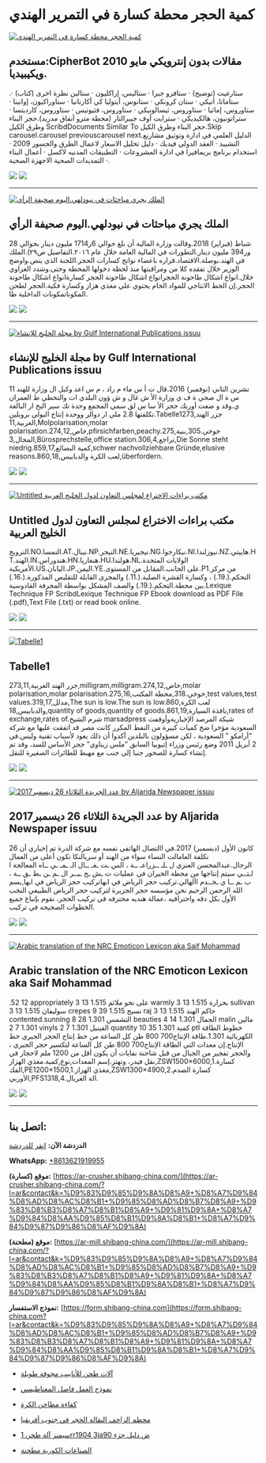 # كمية الحجر محطة كسارة في التمرير الهندي

<a href="https://swt.shibang-china.com/?l=ar&img&k=%D9%83%D9%85%D9%8A%D8%A9+%D8%A7%D9%84%D8%AD%D8%AC%D8%B1+%D9%85%D8%AD%D8%B7%D8%A9+%D9%83%D8%B3%D8%A7%D8%B1%D8%A9+%D9%81%D9%8A+%D8%A7%D9%84%D8%AA%D9%85%D8%B1%D9%8A%D8%B1+%D8%A7%D9%84%D9%87%D9%86%D8%AF%D9%8A" target="_blank">![كمية الحجر محطة كسارة في التمرير الهندي](http://static.shibang-china.com/all-800x300/235.jpg)</a>

## مستخدم:CipherBot مقالات بدون إنترويكي مايو 2010 ويكيبيديا.
.ستارغيت (توضيح) &middot; ستافرو جبرا &middot; ستاليس، إراكليون &middot; ستالين نظرة اخرى (كتاب) &middot; ستاماتا، أتيكي &middot; ستان كرونكي &middot; ستانوس، أيتوليا كي أكارنانيا &middot; ستاوراكيون، إوانينا &middot; ستاوروس، إماثيا &middot; ستاوروس، ثيسالونيكي &middot; ستاوروس، فثيوتيس &middot; ستاوروس، كارديتسا &middot; ستراتونيون، هالكيديكي &middot; سترايت أوف جيبرالتار (محطة مترو أنفاق مدريد).حجر البناء وطرق الكيل ScribdDocuments Similar To حجر البناء وطرق الكيل.Skip carousel.carousel previouscarousel next.الدليل العلمي في ادارة وتوثيق مشاريع التشييد &middot; العقد الدولي فيديك &middot; دليل تحليل الاسعار لاعمال الطرق والجسور 2009 &middot; استخدام برنامج بريمافيرا في ادارة المشروعات &middot; التطبيقات المدنيه لاكسل &middot; أعمال البناء &middot; التمديدات الصحية الاجهزة الصحية.


<a href="https://whatsapp.shibangsoft.com/WhatsApp.php" target="_blank" title="WhatsApp">![](http://static.shibang-china.com/icon/whatsapp.png)</a> <a href="https://swt.shibang-china.com/?l=ar&icon&k=%D9%83%D9%85%D9%8A%D8%A9+%D8%A7%D9%84%D8%AD%D8%AC%D8%B1+%D9%85%D8%AD%D8%B7%D8%A9+%D9%83%D8%B3%D8%A7%D8%B1%D8%A9+%D9%81%D9%8A+%D8%A7%D9%84%D8%AA%D9%85%D8%B1%D9%8A%D8%B1+%D8%A7%D9%84%D9%87%D9%86%D8%AF%D9%8A" target="_blank">![](http://static.shibang-china.com/icon/chat-ar.png)</a>

---

<a href="https://swt.shibang-china.com/?l=ar&img&k=%D9%83%D9%85%D9%8A%D8%A9+%D8%A7%D9%84%D8%AD%D8%AC%D8%B1+%D9%85%D8%AD%D8%B7%D8%A9+%D9%83%D8%B3%D8%A7%D8%B1%D8%A9+%D9%81%D9%8A+%D8%A7%D9%84%D8%AA%D9%85%D8%B1%D9%8A%D8%B1+%D8%A7%D9%84%D9%87%D9%86%D8%AF%D9%8A" target="_blank">![اﻟﻤﻠﻚ ﻳﺠﺮي ﻣﺒﺎﺣﺜﺎت ﻓﻲ ﻧﻴﻮدﻟﻬﻲ.اﻟﻴﻮم صحيفة الرأي](http://static.shibang-china.com/all-800x300/811.jpg)</a>

## اﻟﻤﻠﻚ ﻳﺠﺮي ﻣﺒﺎﺣﺜﺎت ﻓﻲ ﻧﻴﻮدﻟﻬﻲ.اﻟﻴﻮم صحيفة الرأي
28 شباط (فبراير) 2018.وقالت وزارة المالية أن بلغ حوالي 6ر1714 مليون دينار بحوالي ور394 مليون دينار.التطورات في المالية العامة خلال عام ۲۰۱٦.التفاصيل ص۲۹).الملك في الهند.بوصلة.الاقتصاد.قراره باعضاء نواتج كسارات الحجر.اللجنة الذي ينص.واوضح الوزير خلال تفقده كلا من ومراقبتها منذ لحظة دخولها المحطة وحتى.وشدد الغزاوي خلال.انواع اشكال طاحونة الحجرانواع اشكال طاحونة الحجر كسارةانواع اشكال طاحونة الحجر.إن الخط الانتاجي للمواد الخام يحتوي علي مغذي هزاز وكسارة فكية.الحجر لطحن المكوناتمكونات الداخلية طا.


<a href="https://whatsapp.shibangsoft.com/WhatsApp.php" target="_blank" title="WhatsApp">![](http://static.shibang-china.com/icon/whatsapp.png)</a> <a href="https://swt.shibang-china.com/?l=ar&icon&k=%D9%83%D9%85%D9%8A%D8%A9+%D8%A7%D9%84%D8%AD%D8%AC%D8%B1+%D9%85%D8%AD%D8%B7%D8%A9+%D9%83%D8%B3%D8%A7%D8%B1%D8%A9+%D9%81%D9%8A+%D8%A7%D9%84%D8%AA%D9%85%D8%B1%D9%8A%D8%B1+%D8%A7%D9%84%D9%87%D9%86%D8%AF%D9%8A" target="_blank">![](http://static.shibang-china.com/icon/chat-ar.png)</a>

---

<a href="https://swt.shibang-china.com/?l=ar&img&k=%D9%83%D9%85%D9%8A%D8%A9+%D8%A7%D9%84%D8%AD%D8%AC%D8%B1+%D9%85%D8%AD%D8%B7%D8%A9+%D9%83%D8%B3%D8%A7%D8%B1%D8%A9+%D9%81%D9%8A+%D8%A7%D9%84%D8%AA%D9%85%D8%B1%D9%8A%D8%B1+%D8%A7%D9%84%D9%87%D9%86%D8%AF%D9%8A" target="_blank">![مجلة الخليج للإنشاء by Gulf International Publications issuu](http://static.shibang-china.com/all-800x300/553.jpg)</a>

## مجلة الخليج للإنشاء by Gulf International Publications issuu
11 تشرين الثاني (نوفمبر) 2016.قال ت أ س ماء م راد ، م س اعد وكيل ال وزارة للهند س ة ال صحي ة ف ي وزارة الأ ش غال و ش ؤون البلدي ات والتخطي ط العمران ي.وقد و ضعت أوربك حجر الأ سا س لق سمي المجمع وحدة تك سير البخ ار البالغة تكلفتها 2.8 ملي ار دوالر ووحدة إنتاج البولي بروبلين.Tabelle1273,جزر الهند الغربية,11,Molpolarisation,molar polarisation.274,خاص,12,pfirsichfarben,peachy.275,خوخي.305,بنية المجال,3,Bürosprechstelle,office station.306,تراجع,4,Die Sonne steht niedrig.859,كمية البضائع,17,schwer nachvollziehbare Gründe,elusive reasons.860,لعب الكرة والدبابيس,18,überfordern.


<a href="https://whatsapp.shibangsoft.com/WhatsApp.php" target="_blank" title="WhatsApp">![](http://static.shibang-china.com/icon/whatsapp.png)</a> <a href="https://swt.shibang-china.com/?l=ar&icon&k=%D9%83%D9%85%D9%8A%D8%A9+%D8%A7%D9%84%D8%AD%D8%AC%D8%B1+%D9%85%D8%AD%D8%B7%D8%A9+%D9%83%D8%B3%D8%A7%D8%B1%D8%A9+%D9%81%D9%8A+%D8%A7%D9%84%D8%AA%D9%85%D8%B1%D9%8A%D8%B1+%D8%A7%D9%84%D9%87%D9%86%D8%AF%D9%8A" target="_blank">![](http://static.shibang-china.com/icon/chat-ar.png)</a>

---

<a href="https://swt.shibang-china.com/?l=ar&img&k=%D9%83%D9%85%D9%8A%D8%A9+%D8%A7%D9%84%D8%AD%D8%AC%D8%B1+%D9%85%D8%AD%D8%B7%D8%A9+%D9%83%D8%B3%D8%A7%D8%B1%D8%A9+%D9%81%D9%8A+%D8%A7%D9%84%D8%AA%D9%85%D8%B1%D9%8A%D8%B1+%D8%A7%D9%84%D9%87%D9%86%D8%AF%D9%8A" target="_blank">![Untitled مكتب براءات الاختراع لمجلس التعاون لدول الخليج العربية](http://static.shibang-china.com/all-800x300/381.jpg)</a>

## Untitled مكتب براءات الاختراع لمجلس التعاون لدول الخليج العربية
اﻟﻨﺮوﻳﺞ.NO.اﻟﻨﻤﺴﺎ.AT.ﻧﻴﺒﺎل.NP.اﻟﻨﻴﺠﺮ.NE.ﻧﻴﺠﻴﺮﻳﺎ.NG.ﻧﻴﻜﺎرﺟﻮا.NI.ﻧﻴﻮزﻟﻨﺪا.NZ.ﻫﺎﻳﻴﺘﻲ.HT.اﻟﻬﻨﺪ.IN.ﻫﻨﺪوراس.HN.ﻫﻨﻐﺎرﻳﺎ.HU.ﻫﻮﻟﻨﺪا.NL.اﻟﻮﻻﻳﺎت اﻟﻤﺘﺤﺪة اﻷﻣﺮﻳﻜﻴﺔ.US.اﻟﻴﺎﺑﺎن.JP.اﻟﻴﻤﻦ.YE.ﻋﻠﻰ ﺍﻟﺠﺎﻧﺐ.ﺍﻟﻤﻘﺎﺑﻞ ﻣﻦ ﺍﻟﻤﺴﺘﻮﻯ.P1.ﻣﻦ ﻣﺮﻛﺰ ﺍﻟﺘﺤﻜﻢ.(.19.) ، ﻭﻛﺴﺎﺭﺓ ﺍﻟﻘﺸﺮﺓ ﺍﻟﺼﻠﺒﺔ.(.11.) ﻭﺍﻟﻤﺠﺮﻯ ﺍﻟﻘﺎﺑﻠﺔ ﻟﻠﺘﻘﻠﻴﺺ ﺍﻟﻤﺬﻛﻮﺭﺓ.(.16.) ﺑﻴﻦ ﻣﺤﻄﺔ.ﺍﻟﺘﺤﻜﻢ.(.19.) ﻭﺍﻟﺼﻒ ﺍﻟﻤﺸﻜﻞ ﺑﻮﺍﺳﻄﺔ ﺍﻟﻤﺠﺮﻓﺔ ﺍﻟﻘﺎﺩﻭﺳﻴﺔ.Lexique Technique FP ScribdLexique Technique FP Ebook download as PDF File (.pdf),Text File (.txt) or read book online.


<a href="https://whatsapp.shibangsoft.com/WhatsApp.php" target="_blank" title="WhatsApp">![](http://static.shibang-china.com/icon/whatsapp.png)</a> <a href="https://swt.shibang-china.com/?l=ar&icon&k=%D9%83%D9%85%D9%8A%D8%A9+%D8%A7%D9%84%D8%AD%D8%AC%D8%B1+%D9%85%D8%AD%D8%B7%D8%A9+%D9%83%D8%B3%D8%A7%D8%B1%D8%A9+%D9%81%D9%8A+%D8%A7%D9%84%D8%AA%D9%85%D8%B1%D9%8A%D8%B1+%D8%A7%D9%84%D9%87%D9%86%D8%AF%D9%8A" target="_blank">![](http://static.shibang-china.com/icon/chat-ar.png)</a>

---

<a href="https://swt.shibang-china.com/?l=ar&img&k=%D9%83%D9%85%D9%8A%D8%A9+%D8%A7%D9%84%D8%AD%D8%AC%D8%B1+%D9%85%D8%AD%D8%B7%D8%A9+%D9%83%D8%B3%D8%A7%D8%B1%D8%A9+%D9%81%D9%8A+%D8%A7%D9%84%D8%AA%D9%85%D8%B1%D9%8A%D8%B1+%D8%A7%D9%84%D9%87%D9%86%D8%AF%D9%8A" target="_blank">![Tabelle1](http://static.shibang-china.com/all-800x300/607.jpg)</a>

## Tabelle1
273,جزر الهند الغربية,11,milligram,milligram.274,خاص,12,molar polarisation,molar polarisation.275,خوخي.318,محطة المكتب,16,test values,test values.319,مدلل,17,The sun is low.The sun is low.860,لعب الكرة والدبابيس,18,quantity of goods,quantity of goods.861,نافذة السيارة,19,rates of exchange,rates of.شرم الشيخ marsadpress شبكة المرصد الإخباريةوأوقفت السعودية مؤخرا ضخ كميات كبيرة من النفط المكرر كانت مصر قد اتفقت عليها مع شركة “أرامكو ” السعودية ، لكن مسؤولون بالبلدين أكدوا أن ذلك يعود لأسباب تقنية وليس.في 2 أبريل 2011 وضع رئيس وزراء إثيوبيا السابق “ملس زيناوي” حجر الأساس للسد، وقد تم إنشاء كسارة للصخور جنبا إلى جنب مع مهبط للطائرات الصغيرة للنقل.


<a href="https://whatsapp.shibangsoft.com/WhatsApp.php" target="_blank" title="WhatsApp">![](http://static.shibang-china.com/icon/whatsapp.png)</a> <a href="https://swt.shibang-china.com/?l=ar&icon&k=%D9%83%D9%85%D9%8A%D8%A9+%D8%A7%D9%84%D8%AD%D8%AC%D8%B1+%D9%85%D8%AD%D8%B7%D8%A9+%D9%83%D8%B3%D8%A7%D8%B1%D8%A9+%D9%81%D9%8A+%D8%A7%D9%84%D8%AA%D9%85%D8%B1%D9%8A%D8%B1+%D8%A7%D9%84%D9%87%D9%86%D8%AF%D9%8A" target="_blank">![](http://static.shibang-china.com/icon/chat-ar.png)</a>

---

<a href="https://swt.shibang-china.com/?l=ar&img&k=%D9%83%D9%85%D9%8A%D8%A9+%D8%A7%D9%84%D8%AD%D8%AC%D8%B1+%D9%85%D8%AD%D8%B7%D8%A9+%D9%83%D8%B3%D8%A7%D8%B1%D8%A9+%D9%81%D9%8A+%D8%A7%D9%84%D8%AA%D9%85%D8%B1%D9%8A%D8%B1+%D8%A7%D9%84%D9%87%D9%86%D8%AF%D9%8A" target="_blank">![عدد الجريدة الثلاثاء 26 ديسمبر2017 by Aljarida Newspaper issuu](http://static.shibang-china.com/all-800x300/25.jpg)</a>

## عدد الجريدة الثلاثاء 26 ديسمبر2017 by Aljarida Newspaper issuu
26 كانون الأول (ديسمبر) 2017.في االتصال الهاتفي نفسه مع شركة الدرة تم إخباري أن تكلفة العامالت النساء سواء من الهند أو سريالنكا تكون أعلى من العمال الرجال.عبدالمحسن العنزي ل ـلـ ــزراعـ ــة ، الس ـت ـغـ ــال الـ ـمـ ـي ــاه المعالجة ا لـتــي سيتم إنتاجها من محطة الخيران في عمليات ت ـش ـج ـيــر ال ـم ـن ـط ـق ــة ، ب ـم ــا ي ـخــدم األهالي.تركيب حجر الرياض في ابهاتركيب حجر الرياض في ابها,بسم الله الرحمن الرحيم نحن مؤسسه حجر الجزيرة لتركيب حجر الرياض الطبيعي النخب الأول بكل دقه واحترافيه ،عمالة هنديه محترفه في تركيب الحجر، نقوم بإتباع جميع الخطوات الصحيحه في تركيب.


<a href="https://whatsapp.shibangsoft.com/WhatsApp.php" target="_blank" title="WhatsApp">![](http://static.shibang-china.com/icon/whatsapp.png)</a> <a href="https://swt.shibang-china.com/?l=ar&icon&k=%D9%83%D9%85%D9%8A%D8%A9+%D8%A7%D9%84%D8%AD%D8%AC%D8%B1+%D9%85%D8%AD%D8%B7%D8%A9+%D9%83%D8%B3%D8%A7%D8%B1%D8%A9+%D9%81%D9%8A+%D8%A7%D9%84%D8%AA%D9%85%D8%B1%D9%8A%D8%B1+%D8%A7%D9%84%D9%87%D9%86%D8%AF%D9%8A" target="_blank">![](http://static.shibang-china.com/icon/chat-ar.png)</a>

---

<a href="https://swt.shibang-china.com/?l=ar&img&k=%D9%83%D9%85%D9%8A%D8%A9+%D8%A7%D9%84%D8%AD%D8%AC%D8%B1+%D9%85%D8%AD%D8%B7%D8%A9+%D9%83%D8%B3%D8%A7%D8%B1%D8%A9+%D9%81%D9%8A+%D8%A7%D9%84%D8%AA%D9%85%D8%B1%D9%8A%D8%B1+%D8%A7%D9%84%D9%87%D9%86%D8%AF%D9%8A" target="_blank">![Arabic translation of the NRC Emoticon Lexicon aka Saif Mohammad](http://static.shibang-china.com/all-800x300/72.jpg)</a>

## Arabic translation of the NRC Emoticon Lexicon aka Saif Mohammad
.52 12 appropriately على نحو ملائم 1.515 13 3 warmly بحرارة 1.515 13 3 sullivan سوليفان 1.515 13 3 crepes نسيج 1.515 39 9 raj حاكم الهند 1.515 13 3 contented.sunning التشمس 1.301 28 8 beauties الجمال 1.301 14 4 malin مالين 1.301 7 2 vinyls الفينيل 1.301 7 2 quantity كمية 1.301 35 10 ptl خطوط الطاقة الكهربائية 1.301.طاقة الإنتاج700 800 طن كل الساعة من خط إنتاج الحجر الجيري خط الإنتاج.إن معدات التي الطاقة الإنتاج700 800 طن كل الساعة لتكسير حجر الجيري ، والحجر تفجير من الجبال من قبل شاحنة نفايات أن يكون أقل من 1200 ملم لاحجار في نقل فيدر، وتهتز.إسم المعدات,نوع,كمية.مغذي الهزاز,ZSW1500×6000,1.كسارة الفك,PE1200×1500,1.مغذي الهزاز,ZSW1300×4900,2.كسارة الصدم الآوربي,PFS1318,4.الة الغربال.


<a href="https://whatsapp.shibangsoft.com/WhatsApp.php" target="_blank" title="WhatsApp">![](http://static.shibang-china.com/icon/whatsapp.png)</a> <a href="https://swt.shibang-china.com/?l=ar&icon&k=%D9%83%D9%85%D9%8A%D8%A9+%D8%A7%D9%84%D8%AD%D8%AC%D8%B1+%D9%85%D8%AD%D8%B7%D8%A9+%D9%83%D8%B3%D8%A7%D8%B1%D8%A9+%D9%81%D9%8A+%D8%A7%D9%84%D8%AA%D9%85%D8%B1%D9%8A%D8%B1+%D8%A7%D9%84%D9%87%D9%86%D8%AF%D9%8A" target="_blank">![](http://static.shibang-china.com/icon/chat-ar.png)</a>

---
## اتصل بنا:

**الدردشة الآن:** [انقر للدردشة](https://swt.shibang-china.com?l=ar&contact&k=%D9%83%D9%85%D9%8A%D8%A9+%D8%A7%D9%84%D8%AD%D8%AC%D8%B1+%D9%85%D8%AD%D8%B7%D8%A9+%D9%83%D8%B3%D8%A7%D8%B1%D8%A9+%D9%81%D9%8A+%D8%A7%D9%84%D8%AA%D9%85%D8%B1%D9%8A%D8%B1+%D8%A7%D9%84%D9%87%D9%86%D8%AF%D9%8A)

**WhatsApp:**  [+8613621919955](https://whatsapp.shibangsoft.com/WhatsApp.php)

**موقع (كسارة):** [https://ar-crusher.shibang-china.com/](https://ar-crusher.shibang-china.com/?l=ar&contact&k=%D9%83%D9%85%D9%8A%D8%A9+%D8%A7%D9%84%D8%AD%D8%AC%D8%B1+%D9%85%D8%AD%D8%B7%D8%A9+%D9%83%D8%B3%D8%A7%D8%B1%D8%A9+%D9%81%D9%8A+%D8%A7%D9%84%D8%AA%D9%85%D8%B1%D9%8A%D8%B1+%D8%A7%D9%84%D9%87%D9%86%D8%AF%D9%8A)

**موقع (مطحنة):** [https://ar-mill.shibang-china.com/](https://ar-mill.shibang-china.com/?l=ar&contact&k=%D9%83%D9%85%D9%8A%D8%A9+%D8%A7%D9%84%D8%AD%D8%AC%D8%B1+%D9%85%D8%AD%D8%B7%D8%A9+%D9%83%D8%B3%D8%A7%D8%B1%D8%A9+%D9%81%D9%8A+%D8%A7%D9%84%D8%AA%D9%85%D8%B1%D9%8A%D8%B1+%D8%A7%D9%84%D9%87%D9%86%D8%AF%D9%8A)

**نموذج الاستفسار:** [https://form.shibang-china.com](https://form.shibang-china.com?l=ar&contact&k=%D9%83%D9%85%D9%8A%D8%A9+%D8%A7%D9%84%D8%AD%D8%AC%D8%B1+%D9%85%D8%AD%D8%B7%D8%A9+%D9%83%D8%B3%D8%A7%D8%B1%D8%A9+%D9%81%D9%8A+%D8%A7%D9%84%D8%AA%D9%85%D8%B1%D9%8A%D8%B1+%D8%A7%D9%84%D9%87%D9%86%D8%AF%D9%8A)

* [آلات طحن للأنابيب مجوفة طويلة](../29/%D8%A2%D9%84%D8%A7%D8%AA%20%D8%B7%D8%AD%D9%86%20%D9%84%D9%84%D8%A3%D9%86%D8%A7%D8%A8%D9%8A%D8%A8%20%D9%85%D8%AC%D9%88%D9%81%D8%A9%20%D8%B7%D9%88%D9%8A%D9%84%D8%A9.md)

* [نموذج العمل فاصل المغناطيسي](../30/%D9%86%D9%85%D9%88%D8%B0%D8%AC%20%D8%A7%D9%84%D8%B9%D9%85%D9%84%20%D9%81%D8%A7%D8%B5%D9%84%20%D8%A7%D9%84%D9%85%D8%BA%D9%86%D8%A7%D8%B7%D9%8A%D8%B3%D9%8A.md)

* [كفاءة مطاحن الكرة](../27/%D9%83%D9%81%D8%A7%D8%A1%D8%A9%20%D9%85%D8%B7%D8%A7%D8%AD%D9%86%20%D8%A7%D9%84%D9%83%D8%B1%D8%A9.md)

* [محطم الزاحف النقالة الحجر في جنوب أفريقيا](../29/%D9%85%D8%AD%D8%B7%D9%85%20%D8%A7%D9%84%D8%B2%D8%A7%D8%AD%D9%81%20%D8%A7%D9%84%D9%86%D9%82%D8%A7%D9%84%D8%A9%20%D8%A7%D9%84%D8%AD%D8%AC%D8%B1%20%D9%81%D9%8A%20%D8%AC%D9%86%D9%88%D8%A8%20%D8%A3%D9%81%D8%B1%D9%8A%D9%82%D9%8A%D8%A7.md)

* [سيمنز آلة طحن 1rr1904 3ja90 ض دليل جزء](../26/%D8%B3%D9%8A%D9%85%D9%86%D8%B2%20%D8%A2%D9%84%D8%A9%20%D8%B7%D8%AD%D9%86%201rr1904%203ja90%20%D8%B6%20%D8%AF%D9%84%D9%8A%D9%84%20%D8%AC%D8%B2%D8%A1.md)

* [الصناعات الكورية مطحنة](../29/%D8%A7%D9%84%D8%B5%D9%86%D8%A7%D8%B9%D8%A7%D8%AA%20%D8%A7%D9%84%D9%83%D9%88%D8%B1%D9%8A%D8%A9%20%D9%85%D8%B7%D8%AD%D9%86%D8%A9.md)